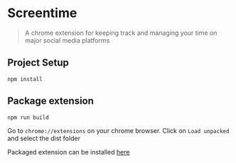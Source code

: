 # Screentime

> A chrome extension for keeping track and managing your time on major social media platforms

## Project Setup
```
npm install
```

## Package extension
```
npm run build
```
Go to `chrome://extensions` on your chrome browser. Click on `Load unpacked` and select the dist folder

Packaged extension can be installed [here](https://chrome.google.com/webstore/detail/screentime/ofmanejijbcohgebmdfacglmhemiifca)
